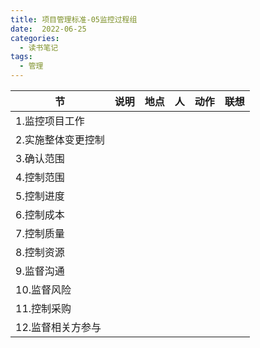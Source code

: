 ```yaml
---
title: 项目管理标准-05监控过程组
date:  2022-06-25
categories:
  - 读书笔记
tags:
  - 管理
---
```


| 节                 | 说明 | 地点 | 人   | 动作 | 联想 |
| ------------------ | ---- | ---- | ---- | ---- | ---- |
| 1.监控项目工作     |      |      |      |      |      |
| 2.实施整体变更控制 |      |      |      |      |      |
| 3.确认范围         |      |      |      |      |      |
| 4.控制范围         |      |      |      |      |      |
| 5.控制进度         |      |      |      |      |      |
| 6.控制成本         |      |      |      |      |      |
| 7.控制质量         |      |      |      |      |      |
| 8.控制资源         |      |      |      |      |      |
| 9.监督沟通         |      |      |      |      |      |
| 10.监督风险        |      |      |      |      |      |
| 11.控制采购        |      |      |      |      |      |
| 12.监督相关方参与  |      |      |      |      |      |



